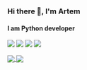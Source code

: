 ### Hi there 👋, I'm Artem
#### I am Python developer
![](https://img.shields.io/badge/OS-Linux-informational?style=flat-square&logo=linux&logoColor=white&color=24b3a7)
![](https://img.shields.io/badge/Editor-VSCode-informational?style=flat-square&logo=visual-studio-code&logoColor=white&color=24b3a7)
![](https://img.shields.io/badge/Code-Python-informational?style=flat-square&logo=python&logoColor=white&color=24b3a7)
![](https://img.shields.io/badge/Shell-Bash-informational?style=flat-square&logo=gnu-bash&logoColor=white&color=24b3a7)

<a href="https://github.com/anuraghazra/github-readme-stats">
  <img align="center" src="https://github-readme-stats.vercel.app/api/top-langs/?username=artemermulin" />
</a>
<a href="https://github.com/anuraghazra/github-readme-stats">
  <img align="center" src="https://github-readme-stats.vercel.app/api?username=artemermulin&show_icons=true&count_private=true&theme=vue" />
</a>
